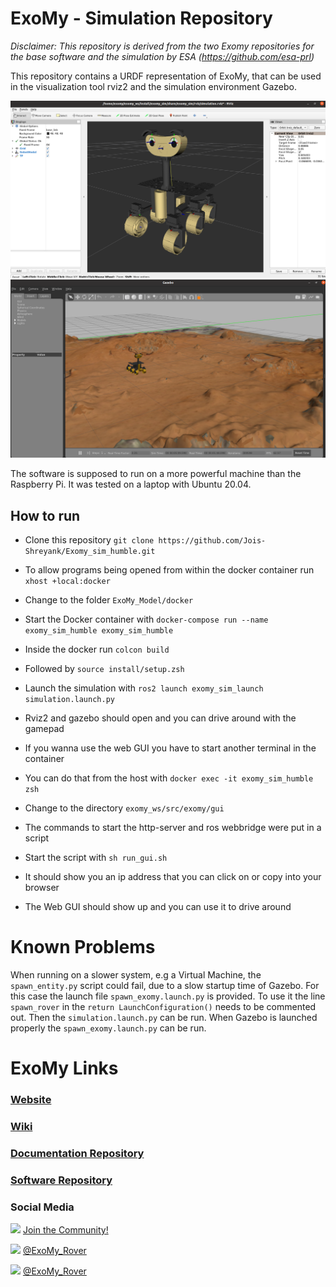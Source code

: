 # ExoMy - Simulation Repository
*Disclaimer: This repository is derived from the two Exomy repositories for the base software and the simulation by ESA (https://github.com/esa-prl)*

This repository contains a URDF representation of ExoMy, that can be used in the visualization tool rviz2 and the simulation environment Gazebo.

![rviz image](rviz.png)
![gazebo image](gazebo.png)


The software is supposed to run on a more powerful machine than the Raspberry Pi.
It was tested on a laptop with Ubuntu 20.04. 
## How to run
 
- Clone this repository `git clone https://github.com/Jois-Shreyank/Exomy_sim_humble.git`
- To allow programs being opened from within the docker container run `xhost +local:docker`
- Change to the folder `ExoMy_Model/docker`
- Start the Docker container with `docker-compose run --name exomy_sim_humble exomy_sim_humble`
- Inside the docker run `colcon build`
- Followed by `source install/setup.zsh`
- Launch the simulation with `ros2 launch exomy_sim_launch simulation.launch.py`
- Rviz2 and gazebo should open and you can drive around with the gamepad

- If you wanna use the web GUI you have to start another terminal in the container
- You can do that from the host with `docker exec -it exomy_sim_humble zsh`
- Change to the directory `exomy_ws/src/exomy/gui`
- The commands to start the http-server and ros webbridge were put in a script
- Start the script with `sh run_gui.sh`
- It should show you an ip address that you can click on or copy into your browser
- The Web GUI should show up and you can use it to drive around

# Known Problems
When running on a slower system, e.g a Virtual Machine, the `spawn_entity.py` script could fail, due to a slow startup time of Gazebo.
For this case the launch file `spawn_exomy.launch.py` is provided.
To use it the line `spawn_rover` in the `return LaunchConfiguration()` needs to be commented out.
Then the `simulation.launch.py` can be run.
When Gazebo is launched properly the `spawn_exomy.launch.py` can be run.

# ExoMy Links

### [Website](https://esa-prl.github.io/ExoMy/)

### [Wiki](https://github.com/0xD0M1M0/ExoMy/wiki)

### [Documentation Repository](https://github.com/0xD0M1M0/ExoMy)

### [Software Repository](https://github.com/0xD0M1M0/ExoMy_Software)

### Social Media
<!-- Add icon library -->
<link rel="stylesheet" href="https://use.fontawesome.com/releases/v5.13.1/css/all.css">

<!-- Add font awesome icons -->
<p>
    <img src="https://github.com/0xD0M1M0/ExoMy/wiki/images/social_media_icons/discord-brands.svg" width="20px">
    <a href="https://discord.gg/gZk62gg"> Join the Community!</a>  
</p>
<p>
    <img src="https://github.com/0xD0M1M0/ExoMy/wiki/images/social_media_icons/twitter-square-brands.svg" width="20px">
    <a href="https://twitter.com/exomy_rover"> @ExoMy_Rover</a> 
</p>
<p>
    <img src="https://github.com/0xD0M1M0/ExoMy/wiki/images/social_media_icons/instagram-square-brands.svg" width="20px">
    <a href="https://www.instagram.com/exomy_rover/"> @ExoMy_Rover</a>
</p>

